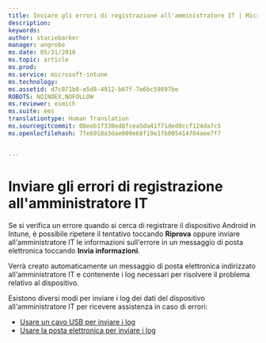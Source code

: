 ```yaml
---
title: Inviare gli errori di registrazione all'amministratore IT | Microsoft Intune
description: 
keywords: 
author: staciebarker
manager: angrobe
ms.date: 05/31/2016
ms.topic: article
ms.prod: 
ms.service: microsoft-intune
ms.technology: 
ms.assetid: d7c871b8-e5d8-4912-b87f-7e6bc59897be
ROBOTS: NOINDEX,NOFOLLOW
ms.reviewer: esmich
ms.suite: ems
translationtype: Human Translation
ms.sourcegitcommit: 08eeb1f330ed8fcea5da41f71ded0ccf124da7c5
ms.openlocfilehash: 7fe6918a3dae009e68f19e1fb005414704aee7f7


---
```



# Inviare gli errori di registrazione all'amministratore IT

Se si verifica un errore quando si cerca di registrare il dispositivo Android in Intune, è possibile ripetere il tentativo toccando **Riprova** oppure inviare all'amministratore IT le informazioni sull'errore in un messaggio di posta elettronica toccando **Invia informazioni**.

Verrà creato automaticamente un messaggio di posta elettronica indirizzato all'amministratore IT e contenente i log necessari per risolvere il problema relativo al dispositivo.

Esistono diversi modi per inviare i log dei dati del dispositivo all'amministratore IT per ricevere assistenza in caso di errori:

- [Usare un cavo USB per inviare i log](send-diagnostic-data-logs-to-your-it-administrator-using-a-usb-cable-android.md)
- [Usare la posta elettronica per inviare i log](send-diagnostic-data-logs-to-your-it-administrator-using-email-android.md)




<!--HONumber=Aug16_HO5-->


